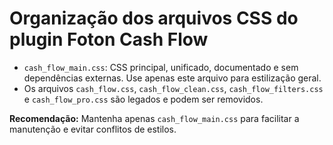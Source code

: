 # Organização dos arquivos CSS do plugin Foton Cash Flow

- `cash_flow_main.css`: CSS principal, unificado, documentado e sem dependências externas. Use apenas este arquivo para estilização geral.
- Os arquivos `cash_flow.css`, `cash_flow_clean.css`, `cash_flow_filters.css` e `cash_flow_pro.css` são legados e podem ser removidos.

**Recomendação:**
Mantenha apenas `cash_flow_main.css` para facilitar a manutenção e evitar conflitos de estilos.

